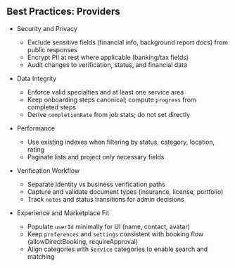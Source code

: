 ## Best Practices: Providers

- Security and Privacy
  - Exclude sensitive fields (financial info, background report docs) from public responses
  - Encrypt PII at rest where applicable (banking/tax fields)
  - Audit changes to verification, status, and financial data

- Data Integrity
  - Enforce valid specialties and at least one service area
  - Keep onboarding steps canonical; compute `progress` from completed steps
  - Derive `completionRate` from job stats; do not set directly

- Performance
  - Use existing indexes when filtering by status, category, location, rating
  - Paginate lists and project only necessary fields

- Verification Workflow
  - Separate identity vs business verification paths
  - Capture and validate document types (insurance, license, portfolio)
  - Track `notes` and status transitions for admin decisions

- Experience and Marketplace Fit
  - Populate `userId` minimally for UI (name, contact, avatar)
  - Keep `preferences` and `settings` consistent with booking flow (allowDirectBooking, requireApproval)
  - Align categories with `Service` categories to enable search and matching


